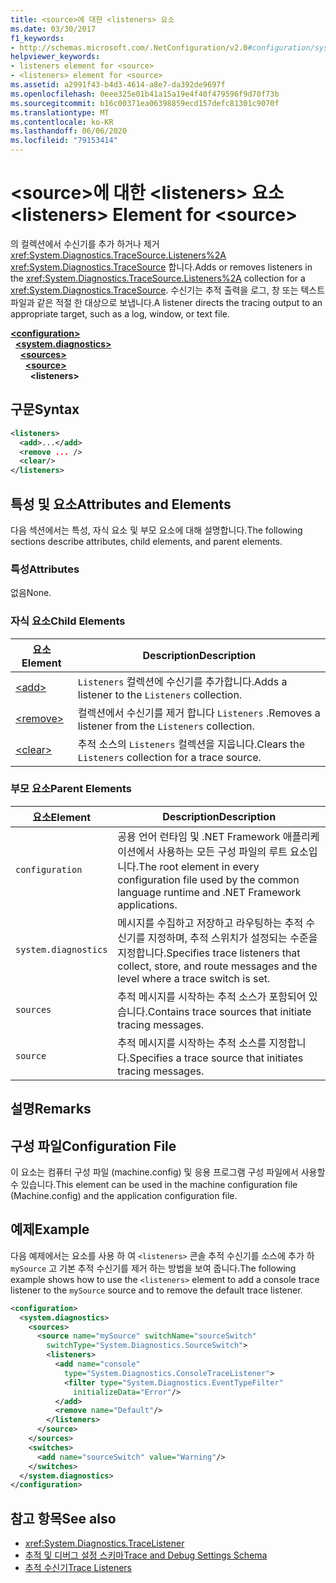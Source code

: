 ```yaml
---
title: <source>에 대한 <listeners> 요소
ms.date: 03/30/2017
f1_keywords:
- http://schemas.microsoft.com/.NetConfiguration/v2.0#configuration/system.diagnostics/sources/source/listeners
helpviewer_keywords:
- listeners element for <source>
- <listeners> element for <source>
ms.assetid: a2991f43-b4d3-4614-a8e7-da392de9697f
ms.openlocfilehash: 0eee325e01b41a15a19e4f40f479596f9d70f73b
ms.sourcegitcommit: b16c00371ea06398859ecd157defc81301c9070f
ms.translationtype: MT
ms.contentlocale: ko-KR
ms.lasthandoff: 06/06/2020
ms.locfileid: "79153414"
---
```

# <a name="listeners-element-for-source"></a><span data-ttu-id="f9b63-102">\<source>에 대한 \<listeners> 요소</span><span class="sxs-lookup"><span data-stu-id="f9b63-102">\<listeners> Element for \<source></span></span>
<span data-ttu-id="f9b63-103">의 컬렉션에서 수신기를 추가 하거나 제거 <xref:System.Diagnostics.TraceSource.Listeners%2A> <xref:System.Diagnostics.TraceSource> 합니다.</span><span class="sxs-lookup"><span data-stu-id="f9b63-103">Adds or removes listeners in the <xref:System.Diagnostics.TraceSource.Listeners%2A> collection for a <xref:System.Diagnostics.TraceSource>.</span></span> <span data-ttu-id="f9b63-104">수신기는 추적 출력을 로그, 창 또는 텍스트 파일과 같은 적절 한 대상으로 보냅니다.</span><span class="sxs-lookup"><span data-stu-id="f9b63-104">A listener directs the tracing output to an appropriate target, such as a log, window, or text file.</span></span>  
  
[**\<configuration>**](../configuration-element.md)  
&nbsp;&nbsp;[**\<system.diagnostics>**](system-diagnostics-element.md)  
&nbsp;&nbsp;&nbsp;&nbsp;[**\<sources>**](sources-element.md)  
&nbsp;&nbsp;&nbsp;&nbsp;&nbsp;&nbsp;[**\<source>**](source-element.md)  
&nbsp;&nbsp;&nbsp;&nbsp;&nbsp;&nbsp;&nbsp;&nbsp;**\<listeners>**  
  
## <a name="syntax"></a><span data-ttu-id="f9b63-105">구문</span><span class="sxs-lookup"><span data-stu-id="f9b63-105">Syntax</span></span>  
  
```xml  
<listeners>
  <add>...</add>  
  <remove ... />  
  <clear/>  
</listeners>  
```  
  
## <a name="attributes-and-elements"></a><span data-ttu-id="f9b63-106">특성 및 요소</span><span class="sxs-lookup"><span data-stu-id="f9b63-106">Attributes and Elements</span></span>  
 <span data-ttu-id="f9b63-107">다음 섹션에서는 특성, 자식 요소 및 부모 요소에 대해 설명합니다.</span><span class="sxs-lookup"><span data-stu-id="f9b63-107">The following sections describe attributes, child elements, and parent elements.</span></span>  
  
### <a name="attributes"></a><span data-ttu-id="f9b63-108">특성</span><span class="sxs-lookup"><span data-stu-id="f9b63-108">Attributes</span></span>  
 <span data-ttu-id="f9b63-109">없음</span><span class="sxs-lookup"><span data-stu-id="f9b63-109">None.</span></span>  
  
### <a name="child-elements"></a><span data-ttu-id="f9b63-110">자식 요소</span><span class="sxs-lookup"><span data-stu-id="f9b63-110">Child Elements</span></span>  
  
|<span data-ttu-id="f9b63-111">요소</span><span class="sxs-lookup"><span data-stu-id="f9b63-111">Element</span></span>|<span data-ttu-id="f9b63-112">Description</span><span class="sxs-lookup"><span data-stu-id="f9b63-112">Description</span></span>|  
|-------------|-----------------|  
|[\<add>](add-element-for-listeners-for-source.md)|<span data-ttu-id="f9b63-113">`Listeners` 컬렉션에 수신기를 추가합니다.</span><span class="sxs-lookup"><span data-stu-id="f9b63-113">Adds a listener to the `Listeners` collection.</span></span>|  
|[\<remove>](remove-element-for-listeners-for-source.md)|<span data-ttu-id="f9b63-114">컬렉션에서 수신기를 제거 합니다 `Listeners` .</span><span class="sxs-lookup"><span data-stu-id="f9b63-114">Removes a listener from the `Listeners` collection.</span></span>|  
|[\<clear>](clear-element-for-listeners-for-source.md)|<span data-ttu-id="f9b63-115">추적 소스의 `Listeners` 컬렉션을 지웁니다.</span><span class="sxs-lookup"><span data-stu-id="f9b63-115">Clears the `Listeners` collection for a trace source.</span></span>|  
  
### <a name="parent-elements"></a><span data-ttu-id="f9b63-116">부모 요소</span><span class="sxs-lookup"><span data-stu-id="f9b63-116">Parent Elements</span></span>  
  
|<span data-ttu-id="f9b63-117">요소</span><span class="sxs-lookup"><span data-stu-id="f9b63-117">Element</span></span>|<span data-ttu-id="f9b63-118">Description</span><span class="sxs-lookup"><span data-stu-id="f9b63-118">Description</span></span>|  
|-------------|-----------------|  
|`configuration`|<span data-ttu-id="f9b63-119">공용 언어 런타임 및 .NET Framework 애플리케이션에서 사용하는 모든 구성 파일의 루트 요소입니다.</span><span class="sxs-lookup"><span data-stu-id="f9b63-119">The root element in every configuration file used by the common language runtime and .NET Framework applications.</span></span>|  
|`system.diagnostics`|<span data-ttu-id="f9b63-120">메시지를 수집하고 저장하고 라우팅하는 추적 수신기를 지정하며, 추적 스위치가 설정되는 수준을 지정합니다.</span><span class="sxs-lookup"><span data-stu-id="f9b63-120">Specifies trace listeners that collect, store, and route messages and the level where a trace switch is set.</span></span>|  
|`sources`|<span data-ttu-id="f9b63-121">추적 메시지를 시작하는 추적 소스가 포함되어 있습니다.</span><span class="sxs-lookup"><span data-stu-id="f9b63-121">Contains trace sources that initiate tracing messages.</span></span>|  
|`source`|<span data-ttu-id="f9b63-122">추적 메시지를 시작하는 추적 소스를 지정합니다.</span><span class="sxs-lookup"><span data-stu-id="f9b63-122">Specifies a trace source that initiates tracing messages.</span></span>|  
  
## <a name="remarks"></a><span data-ttu-id="f9b63-123">설명</span><span class="sxs-lookup"><span data-stu-id="f9b63-123">Remarks</span></span>  
  
## <a name="configuration-file"></a><span data-ttu-id="f9b63-124">구성 파일</span><span class="sxs-lookup"><span data-stu-id="f9b63-124">Configuration File</span></span>  
 <span data-ttu-id="f9b63-125">이 요소는 컴퓨터 구성 파일 (machine.config) 및 응용 프로그램 구성 파일에서 사용할 수 있습니다.</span><span class="sxs-lookup"><span data-stu-id="f9b63-125">This element can be used in the machine configuration file (Machine.config) and the application configuration file.</span></span>  
  
## <a name="example"></a><span data-ttu-id="f9b63-126">예제</span><span class="sxs-lookup"><span data-stu-id="f9b63-126">Example</span></span>  
 <span data-ttu-id="f9b63-127">다음 예제에서는 요소를 사용 하 여 `<listeners>` 콘솔 추적 수신기를 소스에 추가 하 `mySource` 고 기본 추적 수신기를 제거 하는 방법을 보여 줍니다.</span><span class="sxs-lookup"><span data-stu-id="f9b63-127">The following example shows how to use the `<listeners>` element to add a console trace listener to the `mySource` source and to remove the default trace listener.</span></span>  
  
```xml  
<configuration>  
  <system.diagnostics>  
    <sources>  
      <source name="mySource" switchName="sourceSwitch"
        switchType="System.Diagnostics.SourceSwitch">  
        <listeners>  
          <add name="console"
            type="System.Diagnostics.ConsoleTraceListener">  
            <filter type="System.Diagnostics.EventTypeFilter"
              initializeData="Error"/>  
          </add>  
          <remove name="Default"/>  
        </listeners>  
      </source>  
    </sources>  
    <switches>  
      <add name="sourceSwitch" value="Warning"/>  
    </switches>  
  </system.diagnostics>  
</configuration>  
```  
  
## <a name="see-also"></a><span data-ttu-id="f9b63-128">참고 항목</span><span class="sxs-lookup"><span data-stu-id="f9b63-128">See also</span></span>

- <xref:System.Diagnostics.TraceListener>
- [<span data-ttu-id="f9b63-129">추적 및 디버그 설정 스키마</span><span class="sxs-lookup"><span data-stu-id="f9b63-129">Trace and Debug Settings Schema</span></span>](index.md)
- [<span data-ttu-id="f9b63-130">추적 수신기</span><span class="sxs-lookup"><span data-stu-id="f9b63-130">Trace Listeners</span></span>](../../../debug-trace-profile/trace-listeners.md)
